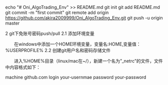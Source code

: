 echo "# Oni_AlgoTrading_Env" >> README.md
git init
git add README.md
git commit -m "first commit"
git remote add origin https://github.com/akira2009999/Oni_AlgoTrading_Env.git
git push -u origin master

2 git下免账号密码push/pull
2.1 添加环境变量

  在windows中添加一个HOME环境变量，变量名:HOME,变量值：%USERPROFILE%
2.2 创建git用户名和密码存储文件

  进入%HOME%目录（linux/mac在~/），新建一个名为”_netrc”的文件，文件中内容格式如下：

machine github.com
login your-usernmae
password your-password
